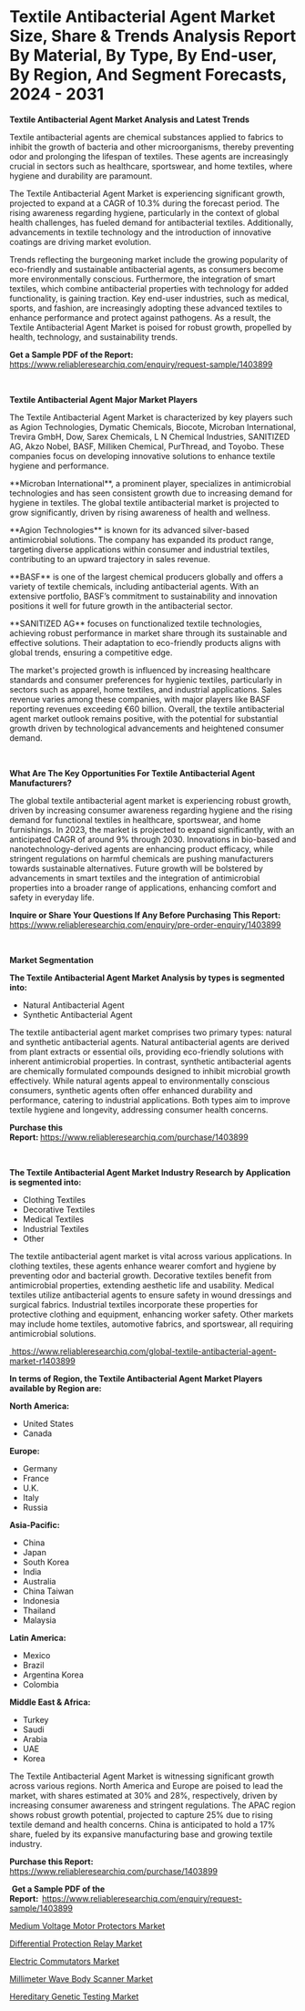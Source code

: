 <p><h1>Textile Antibacterial Agent Market Size, Share & Trends Analysis Report By Material, By Type, By End-user, By Region, And Segment Forecasts, 2024 - 2031</h1></p><p><strong>Textile Antibacterial Agent Market Analysis and Latest Trends</strong></p>
<p><p>Textile antibacterial agents are chemical substances applied to fabrics to inhibit the growth of bacteria and other microorganisms, thereby preventing odor and prolonging the lifespan of textiles. These agents are increasingly crucial in sectors such as healthcare, sportswear, and home textiles, where hygiene and durability are paramount. </p><p>The Textile Antibacterial Agent Market is experiencing significant growth, projected to expand at a CAGR of 10.3% during the forecast period. The rising awareness regarding hygiene, particularly in the context of global health challenges, has fueled demand for antibacterial textiles. Additionally, advancements in textile technology and the introduction of innovative coatings are driving market evolution. </p><p>Trends reflecting the burgeoning market include the growing popularity of eco-friendly and sustainable antibacterial agents, as consumers become more environmentally conscious. Furthermore, the integration of smart textiles, which combine antibacterial properties with technology for added functionality, is gaining traction. Key end-user industries, such as medical, sports, and fashion, are increasingly adopting these advanced textiles to enhance performance and protect against pathogens. As a result, the Textile Antibacterial Agent Market is poised for robust growth, propelled by health, technology, and sustainability trends.</p></p>
<p><strong>Get a Sample PDF of the Report:&nbsp;</strong> <a href="https://www.reliableresearchiq.com/enquiry/request-sample/1403899?utm_campaign=114&utm_medium=2&utm_source=Github&utm_content=ia&utm_term=23102024&utm_id=textile-antibacterial-agent">https://www.reliableresearchiq.com/enquiry/request-sample/1403899</a></p>
<p>&nbsp;</p>
<p><strong>Textile Antibacterial Agent Major Market Players</strong></p>
<p><p>The Textile Antibacterial Agent Market is characterized by key players such as Agion Technologies, Dymatic Chemicals, Biocote, Microban International, Trevira GmbH, Dow, Sarex Chemicals, L N Chemical Industries, SANITIZED AG, Akzo Nobel, BASF, Milliken Chemical, PurThread, and Toyobo. These companies focus on developing innovative solutions to enhance textile hygiene and performance.</p><p>**Microban International**, a prominent player, specializes in antimicrobial technologies and has seen consistent growth due to increasing demand for hygiene in textiles. The global textile antibacterial market is projected to grow significantly, driven by rising awareness of health and wellness.</p><p>**Agion Technologies** is known for its advanced silver-based antimicrobial solutions. The company has expanded its product range, targeting diverse applications within consumer and industrial textiles, contributing to an upward trajectory in sales revenue.</p><p>**BASF** is one of the largest chemical producers globally and offers a variety of textile chemicals, including antibacterial agents. With an extensive portfolio, BASF’s commitment to sustainability and innovation positions it well for future growth in the antibacterial sector.</p><p>**SANITIZED AG** focuses on functionalized textile technologies, achieving robust performance in market share through its sustainable and effective solutions. Their adaptation to eco-friendly products aligns with global trends, ensuring a competitive edge.</p><p>The market's projected growth is influenced by increasing healthcare standards and consumer preferences for hygienic textiles, particularly in sectors such as apparel, home textiles, and industrial applications. Sales revenue varies among these companies, with major players like BASF reporting revenues exceeding €60 billion. Overall, the textile antibacterial agent market outlook remains positive, with the potential for substantial growth driven by technological advancements and heightened consumer demand.</p></p>
<p>&nbsp;</p>
<p><strong>What Are The Key Opportunities For Textile Antibacterial Agent Manufacturers?</strong></p>
<p><p>The global textile antibacterial agent market is experiencing robust growth, driven by increasing consumer awareness regarding hygiene and the rising demand for functional textiles in healthcare, sportswear, and home furnishings. In 2023, the market is projected to expand significantly, with an anticipated CAGR of around 9% through 2030. Innovations in bio-based and nanotechnology-derived agents are enhancing product efficacy, while stringent regulations on harmful chemicals are pushing manufacturers towards sustainable alternatives. Future growth will be bolstered by advancements in smart textiles and the integration of antimicrobial properties into a broader range of applications, enhancing comfort and safety in everyday life.</p></p>
<p><strong>Inquire or Share Your Questions If Any Before Purchasing This Report:</strong> <a href="https://www.reliableresearchiq.com/enquiry/pre-order-enquiry/1403899?utm_campaign=114&utm_medium=2&utm_source=Github&utm_content=ia&utm_term=23102024&utm_id=textile-antibacterial-agent">https://www.reliableresearchiq.com/enquiry/pre-order-enquiry/1403899</a></p>
<p>&nbsp;</p>
<p><strong>Market Segmentation</strong></p>
<p><strong>The Textile Antibacterial Agent Market Analysis by types is segmented into:</strong></p>
<p><ul><li>Natural Antibacterial Agent</li><li>Synthetic Antibacterial Agent</li></ul></p>
<p><p>The textile antibacterial agent market comprises two primary types: natural and synthetic antibacterial agents. Natural antibacterial agents are derived from plant extracts or essential oils, providing eco-friendly solutions with inherent antimicrobial properties. In contrast, synthetic antibacterial agents are chemically formulated compounds designed to inhibit microbial growth effectively. While natural agents appeal to environmentally conscious consumers, synthetic agents often offer enhanced durability and performance, catering to industrial applications. Both types aim to improve textile hygiene and longevity, addressing consumer health concerns.</p></p>
<p><strong>Purchase this Report:&nbsp;</strong><a href="https://www.reliableresearchiq.com/purchase/1403899?utm_campaign=114&utm_medium=2&utm_source=Github&utm_content=ia&utm_term=23102024&utm_id=textile-antibacterial-agent">https://www.reliableresearchiq.com/purchase/1403899</a></p>
<p>&nbsp;</p>
<p><strong>The Textile Antibacterial Agent Market Industry Research by Application is segmented into:</strong></p>
<p><ul><li>Clothing Textiles</li><li>Decorative Textiles</li><li>Medical Textiles</li><li>Industrial Textiles</li><li>Other</li></ul></p>
<p><p>The textile antibacterial agent market is vital across various applications. In clothing textiles, these agents enhance wearer comfort and hygiene by preventing odor and bacterial growth. Decorative textiles benefit from antimicrobial properties, extending aesthetic life and usability. Medical textiles utilize antibacterial agents to ensure safety in wound dressings and surgical fabrics. Industrial textiles incorporate these properties for protective clothing and equipment, enhancing worker safety. Other markets may include home textiles, automotive fabrics, and sportswear, all requiring antimicrobial solutions.</p></p>
<p><a href="https://www.reliableresearchiq.com/global-textile-antibacterial-agent-market-r1403899?utm_campaign=114&utm_medium=2&utm_source=Github&utm_content=ia&utm_term=23102024&utm_id=textile-antibacterial-agent">&nbsp;https://www.reliableresearchiq.com/global-textile-antibacterial-agent-market-r1403899</a></p>
<p><strong>In terms of Region, the Textile Antibacterial Agent Market Players available by Region are:</strong></p>
<p>
    <p> <strong> North America: </strong>
        <ul>
            <li>United States</li>
            <li>Canada</li>
        </ul>
        </p> 
    <p> <strong> Europe: </strong>
        <ul>
            <li>Germany</li>
            <li>France</li>
            <li>U.K.</li>
            <li>Italy</li>
            <li>Russia</li>
        </ul>
        </p> 
    <p> <strong> Asia-Pacific: </strong>
        <ul>
            <li>China</li>
            <li>Japan</li>
            <li>South Korea</li>
            <li>India</li>
            <li>Australia</li>
            <li>China Taiwan</li>
            <li>Indonesia</li>
            <li>Thailand</li>
            <li>Malaysia</li>
        </ul>
        </p> 
    <p> <strong> Latin America: </strong>
        <ul>
            <li>Mexico</li>
            <li>Brazil</li>
            <li>Argentina Korea</li>
            <li>Colombia</li>
        </ul>
        </p> 
    <p> <strong> Middle East & Africa: </strong>
        <ul>
            <li>Turkey</li>
            <li>Saudi</li>
            <li>Arabia</li>
            <li>UAE</li>
            <li>Korea</li>
        </ul>
    </p>
    </p>
<p><p>The Textile Antibacterial Agent Market is witnessing significant growth across various regions. North America and Europe are poised to lead the market, with shares estimated at 30% and 28%, respectively, driven by increasing consumer awareness and stringent regulations. The APAC region shows robust growth potential, projected to capture 25% due to rising textile demand and health concerns. China is anticipated to hold a 17% share, fueled by its expansive manufacturing base and growing textile industry.</p></p>
<p><strong>Purchase this Report: </strong><a href="https://www.reliableresearchiq.com/purchase/1403899?utm_campaign=114&utm_medium=2&utm_source=Github&utm_content=ia&utm_term=23102024&utm_id=textile-antibacterial-agent">https://www.reliableresearchiq.com/purchase/1403899</a></p>
<p>&nbsp;<strong>Get a Sample PDF of the Report:&nbsp;&nbsp;</strong><a href="https://www.reliableresearchiq.com/enquiry/request-sample/1403899?utm_campaign=114&utm_medium=2&utm_source=Github&utm_content=ia&utm_term=23102024&utm_id=textile-antibacterial-agent">https://www.reliableresearchiq.com/enquiry/request-sample/1403899</a></p>
<p><strong></strong></p>
<p><p><a href="https://github.com/pespeyervi/Market-Research-Report-List-1/blob/main/medium-voltage-motor-protectors-market.md?utm_campaign=114&utm_medium=2&utm_source=Github&utm_content=ia&utm_term=23102024&utm_id=textile-antibacterial-agent">Medium Voltage Motor Protectors Market</a></p><p><a href="https://github.com/erskinemm93/Market-Research-Report-List-1/blob/main/differential-protection-relay-market.md?utm_campaign=114&utm_medium=2&utm_source=Github&utm_content=ia&utm_term=23102024&utm_id=textile-antibacterial-agent">Differential Protection Relay Market</a></p><p><a href="https://issuu.com/reportprime-2/docs/electric-commutators-market-size-20_3f57732b90b97a?utm_campaign=114&utm_medium=2&utm_source=Github&utm_content=ia&utm_term=23102024&utm_id=textile-antibacterial-agent">Electric Commutators Market</a></p><p><a href="https://issuu.com/reportprime-2/docs/millimeter-wave-body-scanner-market_f841e1b74148e3?utm_campaign=114&utm_medium=2&utm_source=Github&utm_content=ia&utm_term=23102024&utm_id=textile-antibacterial-agent">Millimeter Wave Body Scanner Market</a></p><p><a href="https://www.linkedin.com/pulse/insights-hereditary-genetic-testing-market-size-which-2oxyf?utm_campaign=114&utm_medium=2&utm_source=Github&utm_content=ia&utm_term=23102024&utm_id=textile-antibacterial-agent">Hereditary Genetic Testing Market</a></p></p>